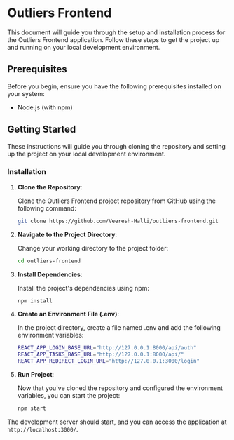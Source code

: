 # Outliers Frontend

This document will guide you through the setup and installation process for the Outliers Frontend application. Follow these steps to get the project up and running on your local development environment.

## Prerequisites

Before you begin, ensure you have the following prerequisites installed on your system:

- Node.js (with npm)

## Getting Started

These instructions will guide you through cloning the repository and setting up the project on your local development environment.

### Installation

1. **Clone the Repository**:

   Clone the Outliers Frontend project repository from GitHub using the following command:

   ```bash
   git clone https://github.com/Veeresh-Halli/outliers-frontend.git
   ```

2. **Navigate to the Project Directory**:

   Change your working directory to the project folder:

   ```bash
   cd outliers-frontend
   ```

3. **Install Dependencies**:

   Install the project's dependencies using npm:

   ```bash
   npm install
   ```

4. **Create an Environment File (.env)**:

   In the project directory, create a file named .env and add the following environment variables:

   ```bash
   REACT_APP_LOGIN_BASE_URL="http://127.0.0.1:8000/api/auth"
   REACT_APP_TASKS_BASE_URL="http://127.0.0.1:8000/api/"
   REACT_APP_REDIRECT_LOGIN_URL="http://127.0.0.1:3000/login"
   ```

5. **Run Project**:

   Now that you've cloned the repository and configured the environment variables, you can start the project:

   ```bash
   npm start
   ```

The development server should start, and you can access the application at `http://localhost:3000/`.
